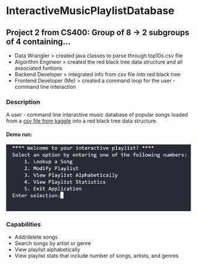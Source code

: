 # InteractiveMusicPlaylistDatabase


## Project 2 from CS400: Group of 8 -> 2 subgroups of 4 containing...
* Data Wrangler > created java classes to parse through top10s.csv file
* Algorithm Engineer > created the red black tree data structure and all associated funtions
* Backend Developer > integrated info from csv file into red black tree
* Frontend Developer (Me) > created a command loop for the user - command line interaction


### Description
A user - command line interactive music database of popular songs loaded from a [csv file from kaggle](https://www.kaggle.com/datasets/leonardopena/top-spotify-songs-from-20102019-by-year) into a red black tree data structure.

#### Demo run:
![image of a demo run of the interactive music playlist databsase](https://github.com/fati-m/InteractiveMusicDatabase/blob/6577cfccfbb1d52e6d3cd7ea7787df02c6deaaa1/demo-run.png)


### Capabilities
* Add/delete songs
* Search songs by artist or genre
* View playlist alphabetically
* View playlist stats that include number of songs, artists, and genres
